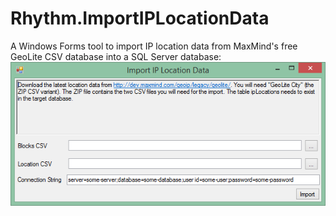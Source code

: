 Rhythm.ImportIPLocationData
===========================

A Windows Forms tool to import IP location data from MaxMind's free GeoLite CSV database into a SQL Server database:
![Client Screenshot](docs/images/client.png?raw=true "Client Screenshot")